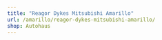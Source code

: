 ```yaml
---
title: "Reagor Dykes Mitsubishi Amarillo"
url: /amarillo/reagor-dykes-mitsubishi-amarillo/
shop: Autohaus
---
```


